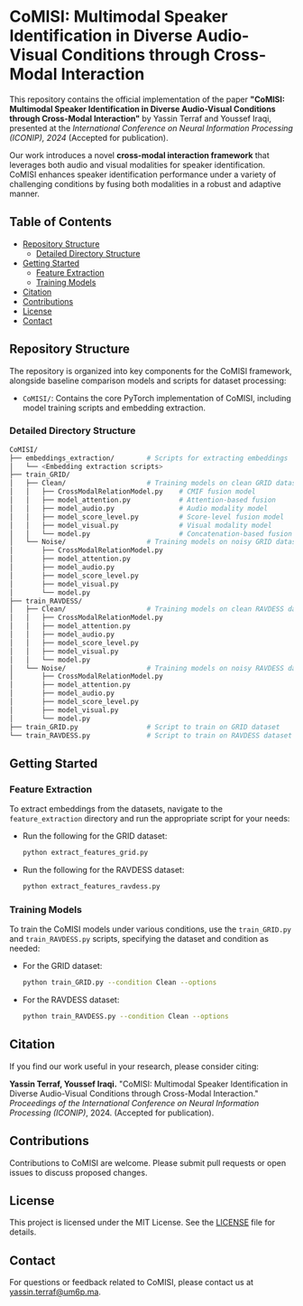 
# CoMISI: Multimodal Speaker Identification in Diverse Audio-Visual Conditions through Cross-Modal Interaction

This repository contains the official implementation of the paper **"CoMISI: Multimodal Speaker Identification in Diverse Audio-Visual Conditions through Cross-Modal Interaction"** by Yassin Terraf and Youssef Iraqi, presented at the *International Conference on Neural Information Processing (ICONIP), 2024* (Accepted for publication). 

Our work introduces a novel **cross-modal interaction framework** that leverages both audio and visual modalities for speaker identification. CoMISI enhances speaker identification performance under a variety of challenging conditions by fusing both modalities in a robust and adaptive manner.

## Table of Contents
- [Repository Structure](#repository-structure)
  - [Detailed Directory Structure](#detailed-directory-structure)
- [Getting Started](#getting-started)
  - [Feature Extraction](#feature-extraction)
  - [Training Models](#training-models)
- [Citation](#citation)
- [Contributions](#contributions)
- [License](#license)
- [Contact](#contact)

## Repository Structure

The repository is organized into key components for the CoMISI framework, alongside baseline comparison models and scripts for dataset processing:

- `CoMISI/`: Contains the core PyTorch implementation of CoMISI, including model training scripts and embedding extraction.

### Detailed Directory Structure

```bash
CoMISI/
├── embeddings_extraction/        # Scripts for extracting embeddings
│   └── <Embedding extraction scripts>
├── train_GRID/
│   ├── Clean/                    # Training models on clean GRID dataset
│   │   ├── CrossModalRelationModel.py    # CMIF fusion model
│   │   ├── model_attention.py            # Attention-based fusion
│   │   ├── model_audio.py                # Audio modality model
│   │   ├── model_score_level.py          # Score-level fusion model
│   │   ├── model_visual.py               # Visual modality model
│   │   └── model.py                      # Concatenation-based fusion model
│   └── Noise/                    # Training models on noisy GRID dataset
│       ├── CrossModalRelationModel.py
│       ├── model_attention.py
│       ├── model_audio.py
│       ├── model_score_level.py
│       ├── model_visual.py
│       └── model.py
├── train_RAVDESS/
│   ├── Clean/                    # Training models on clean RAVDESS dataset
│   │   ├── CrossModalRelationModel.py
│   │   ├── model_attention.py
│   │   ├── model_audio.py
│   │   ├── model_score_level.py
│   │   ├── model_visual.py
│   │   └── model.py
│   └── Noise/                    # Training models on noisy RAVDESS dataset
│       ├── CrossModalRelationModel.py
│       ├── model_attention.py
│       ├── model_audio.py
│       ├── model_score_level.py
│       ├── model_visual.py
│       └── model.py
├── train_GRID.py                 # Script to train on GRID dataset
└── train_RAVDESS.py              # Script to train on RAVDESS dataset
```

## Getting Started

### Feature Extraction

To extract embeddings from the datasets, navigate to the `feature_extraction` directory and run the appropriate script for your needs:

- Run the following for the GRID dataset:
  
  ```bash
  python extract_features_grid.py
  ```

- Run the following for the RAVDESS dataset:
  
  ```bash
  python extract_features_ravdess.py
  ```

### Training Models

To train the CoMISI models under various conditions, use the `train_GRID.py` and `train_RAVDESS.py` scripts, specifying the dataset and condition as needed:

- For the GRID dataset:

  ```bash
  python train_GRID.py --condition Clean --options
  ```

- For the RAVDESS dataset:

  ```bash
  python train_RAVDESS.py --condition Clean --options
  ```

## Citation

If you find our work useful in your research, please consider citing:

**Yassin Terraf, Youssef Iraqi.** "CoMISI: Multimodal Speaker Identification in Diverse Audio-Visual Conditions through Cross-Modal Interaction." *Proceedings of the International Conference on Neural Information Processing (ICONIP)*, 2024. (Accepted for publication).

## Contributions

Contributions to CoMISI are welcome. Please submit pull requests or open issues to discuss proposed changes.

## License

This project is licensed under the MIT License. See the [LICENSE](LICENSE) file for details.

## Contact

For questions or feedback related to CoMISI, please contact us at yassin.terraf@um6p.ma.
